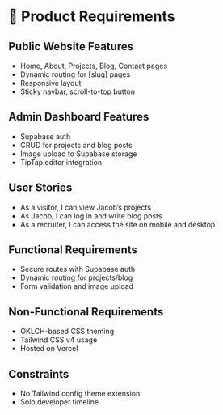 # 📝 Product Requirements

## Public Website Features

- Home, About, Projects, Blog, Contact pages
- Dynamic routing for [slug] pages
- Responsive layout
- Sticky navbar, scroll-to-top button

## Admin Dashboard Features

- Supabase auth
- CRUD for projects and blog posts
- Image upload to Supabase storage
- TipTap editor integration

## User Stories

- As a visitor, I can view Jacob’s projects
- As Jacob, I can log in and write blog posts
- As a recruiter, I can access the site on mobile and desktop

## Functional Requirements

- Secure routes with Supabase auth
- Dynamic routing for projects/blog
- Form validation and image upload

## Non-Functional Requirements

- OKLCH-based CSS theming
- Tailwind CSS v4 usage
- Hosted on Vercel

## Constraints

- No Tailwind config theme extension
- Solo developer timeline